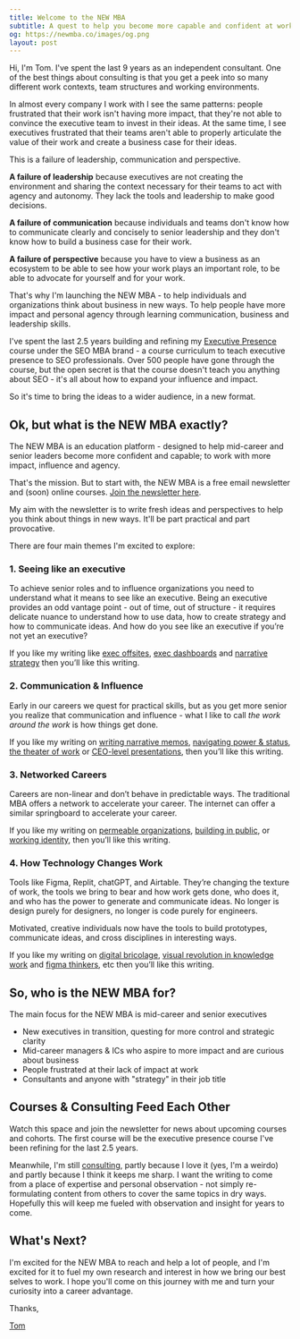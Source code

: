 ```yaml
---
title: Welcome to the NEW MBA
subtitle: A quest to help you become more capable and confident at work
og: https://newmba.co/images/og.png
layout: post
---
```


Hi, I'm Tom. I've spent the last 9 years as an independent consultant. One of the best things about consulting is that you get a peek into so many different work contexts, team structures and working environments.

In almost every company I work with I see the same patterns: people frustrated that their work isn't having more impact, that they're not able to convince the executive team to invest in their ideas. At the same time, I see executives frustrated that their teams aren't able to properly articulate the value of their work and create a business case for their ideas.

This is a failure of leadership, communication and perspective.

**A failure of leadership** because executives are not creating the environment and sharing the context necessary for their teams to act with agency and autonomy. They lack the tools and leadership to make good decisions.

**A failure of communication** because individuals and teams don't know how to communicate clearly and concisely to senior leadership and they don't know how to build a business case for their work.

**A failure of perspective** because you have to view a business as an ecosystem to be able to see how your work plays an important role, to be able to advocate for yourself and for your work.

That's why I'm launching the NEW MBA - to help individuals and organizations think about business in new ways. To help people have more impact and personal agency through learning communication, business and leadership skills.

I've spent the last 2.5 years building and refining my [Executive Presence](https://seomba.com/executive-presence/) course under the SEO MBA brand - a course curriculum to teach executive presence to SEO professionals. Over 500 people have gone through the course, but the open secret is that the course doesn't teach you anything about SEO  - it's all about how to expand your influence and impact.

So it's time to bring the ideas to a wider audience, in a new format.

## Ok, but what is the NEW MBA exactly?

The NEW MBA is an education platform - designed to help mid-career and senior leaders become more confident and capable; to work with more impact, influence and agency.

That's the mission. But to start with, the NEW MBA is a free email newsletter and (soon) online courses. [Join the newsletter here](https://buttondown.email/newmba).

My aim with the newsletter is to write fresh ideas and perspectives to help you think about things in new ways. It'll be part practical and part provocative.

There are four main themes I'm excited to explore:

### 1. Seeing like an executive

To achieve senior roles and to influence organizations you need to understand what it means to see like an executive. Being an executive provides an odd vantage point - out of time, out of structure - it requires delicate nuance to understand how to use data, how to create strategy and how to communicate ideas. And how do you see like an executive if you’re not yet an executive?

If you like my writing like [exec offsites](https://tomcritchlow.com/2022/10/06/exec-offsites/), [exec dashboards](https://tomcritchlow.com/2022/05/06/executive-dashboards/) and [narrative strategy](https://tomcritchlow.com/2020/02/20/narrative-strategy/) then you’ll like this writing.

### 2. Communication & Influence

Early in our careers we quest for practical skills, but as you get more senior you realize that communication and influence - what I like to call *the work around the work* is how things get done. 

If you like my writing on [writing narrative memos](https://newsletter.seomba.com/p/how-to-write-an-amazon-style-narrative), [navigating power & status](https://tomcritchlow.com/2020/06/24/navigating-power-status/), [the theater of work](https://tomcritchlow.com/2019/11/18/yes-and/) or [CEO-level presentations](https://newsletter.seomba.com/p/presenting-to-the-ceo-in-5-slides), then you’ll like this writing.

### 3. Networked Careers

Careers are non-linear and don’t behave in predictable ways. The traditional MBA offers a network to accelerate your career. The internet can offer a similar springboard to accelerate your career.

If you like my writing on [permeable organizations](https://littlefutures.substack.com/p/lf12-permeable-organizations), [building in public](https://tomcritchlow.com/2020/07/23/thinking-in-public/), or [working identity](https://littlefutures.substack.com/p/lf10-permissionless-identities), then you’ll like this writing.

### 4. How Technology Changes Work

Tools like Figma, Replit, chatGPT, and Airtable. They’re changing the texture of work, the tools we bring to bear and how work gets done, who does it, and who has the power to generate and communicate ideas. No longer is design purely for designers, no longer is code purely for engineers.

Motivated, creative individuals now have the tools to build prototypes, communicate ideas, and cross disciplines in interesting ways.

If you like my writing on [digital bricolage](https://tomcritchlow.com/2023/01/20/digital-bricolage/), [visual revolution in knowledge work](https://newsletter.seomba.com/p/the-visual-revolution-in-knowledge) and [figma thinkers](https://figmathinkers.com/), etc then you’ll like this writing.

## So, who is the NEW MBA for?

The main focus for the NEW MBA is mid-career and senior executives

* New executives in transition, questing for more control and strategic clarity
* Mid-career managers & ICs who aspire to more impact and are curious about business
* People frustrated at their lack of impact at work
* Consultants and anyone with "strategy" in their job title

## Courses & Consulting Feed Each Other

Watch this space and join the newsletter for news about upcoming courses and cohorts. The first course will be the executive presence course I've been refining for the last 2.5 years. 

Meanwhile, I'm still [consulting](/consulting), partly because I love it (yes, I'm a weirdo) and partly because I think it keeps me sharp. I want the writing to come from a place of expertise and personal observation - not simply re-formulating content from others to cover the same topics in dry ways. Hopefully this will keep me fueled with observation and insight for years to come.

## What's Next?

I'm excited for the NEW MBA to reach and help a lot of people, and I'm excited for it to fuel my own research and interest in how we bring our best selves to work. I hope you'll come on this journey with me and turn your curiosity into a career advantage.

Thanks,

[Tom](https://tomcritchlow.com)